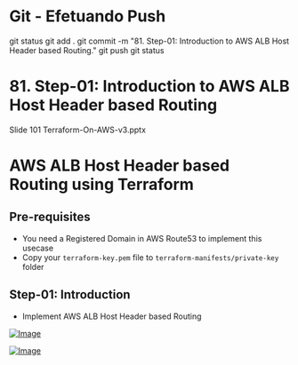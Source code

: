 
# ############################################################################
# ############################################################################
# ############################################################################
# Git - Efetuando Push

git status
git add .
git commit -m "81. Step-01: Introduction to AWS ALB Host Header based Routing."
git push
git status



# ############################################################################
# ############################################################################
# ############################################################################
#  81. Step-01: Introduction to AWS ALB Host Header based Routing

Slide 101
Terraform-On-AWS-v3.pptx

# AWS ALB Host Header based Routing using Terraform

## Pre-requisites
- You need a Registered Domain in AWS Route53 to implement this usecase
- Copy your `terraform-key.pem` file to `terraform-manifests/private-key` folder


## Step-01: Introduction
- Implement AWS ALB Host Header based Routing

[![Image](https://stacksimplify.com/course-images/terraform-aws-alb-host-header-based-routing-1.png "Terraform on AWS with IAC DevOps and SRE")](https://stacksimplify.com/course-images/terraform-aws-alb-host-header-based-routing-1.png)

[![Image](https://stacksimplify.com/course-images/terraform-aws-alb-host-header-based-routing-2.png "Terraform on AWS with IAC DevOps and SRE")](https://stacksimplify.com/course-images/terraform-aws-alb-host-header-based-routing-2.png)